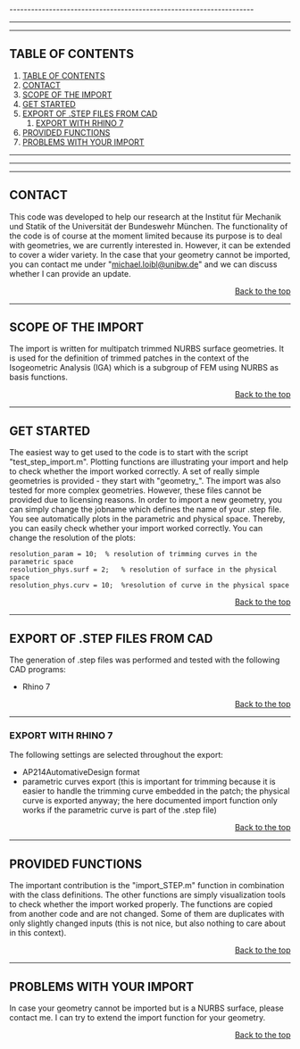 ﻿﻿﻿--------------------------------------------------------------------
********************************************************************
--------------------------------------------------------------------

## TABLE OF CONTENTS <a name="table-of-contents"></a>
1. [TABLE OF CONTENTS ](#table-of-contents-)
2. [CONTACT](#contact)
3. [SCOPE OF THE IMPORT ](#scope-of-the-import-)
4. [GET STARTED ](#get-started-)
5. [EXPORT OF .STEP FILES FROM CAD](#export-of-step-files-from-cad)
	1. [EXPORT WITH RHINO 7 ](#export-with-rhino-7-)
6. [PROVIDED FUNCTIONS ](#provided-functions-)
7. [PROBLEMS WITH YOUR IMPORT ](#problems-with-your-import-)
--------------------------------------------------------------------
********************************************************************
--------------------------------------------------------------------

## CONTACT
This code was developed to help our research at the Institut für Mechanik und Statik of the Universität der Bundeswehr München. The functionality of the code is of course 
at the moment limited because its purpose is to deal with geometries, we are currently interested in. However, it can be extended to cover a wider variety. In the case that 
your geometry cannot be imported, you can contact me under "michael.loibl@unibw.de" and we can discuss whether I can provide an update.

[<div style="text-align: right">Back to the top</div>](#table-of-contents)

------------------------------

## SCOPE OF THE IMPORT <a name="scope"></a>
The import is written for multipatch trimmed NURBS surface geometries. It is used for the definition of trimmed patches in the context of the Isogeometric Analysis (IGA) 
which is a subgroup of FEM using NURBS as basis functions.

[<div style="text-align: right">Back to the top</div>](#table-of-contents)

------------------------------

## GET STARTED <a name="start"></a>
The easiest way to get used to the code is to start with the script "test_step_import.m". Plotting functions are illustrating your import and help to check whether the import worked correctly. A set of really simple geometries is provided - they start with "geometry_". The import was also tested for more complex geometries. However, these files cannot be provided due to licensing reasons. In order to import a new geometry, you can simply change the jobname which defines the name of your .step file. You see automatically plots in the parametric and physical space. Thereby, you can easily check whether your import worked correctly. You can change the resolution of the plots:

	resolution_param = 10;	% resolution of trimming curves in the parametric space
	resolution_phys.surf = 2;	% resolution of surface in the physical space
	resolution_phys.curv = 10;	%resolution of curve in the physical space

[<div style="text-align: right">Back to the top</div>](#table-of-contents)

------------------------------

## EXPORT OF .STEP FILES FROM CAD
The generation of .step files was performed and tested with the following CAD programs:
- Rhino 7

[<div style="text-align: right">Back to the top</div>](#table-of-contents)

------------------------------

### EXPORT WITH RHINO 7 <a name="export_rhino"></a>

The following settings are selected throughout the export:
- AP214AutomativeDesign format
- parametric curves export (this is important for trimming because it is easier to handle the trimming curve embedded in the patch; the physical curve is exported anyway; 
the here documented import function only works if the parametric curve is part of the .step file)

[<div style="text-align: right">Back to the top</div>](#table-of-contents)

------------------------------

## PROVIDED FUNCTIONS <a name="functions"></a>
The important contribution is the "import_STEP.m" function in combination with the class definitions. The other functions are simply visualization tools to check whether the import worked properly. The functions are copied from another code and are not changed. Some of them are duplicates with only slightly changed inputs (this is not nice, but also nothing to care about in this context).

[<div style="text-align: right">Back to the top</div>](#table-of-contents)

------------------------------

## PROBLEMS WITH YOUR IMPORT <a name="functions"></a>
In case your geometry cannot be imported but is a NURBS surface, please contact me. I can try to extend the import function for your geometry.

[<div style="text-align: right">Back to the top</div>](#table-of-contents)